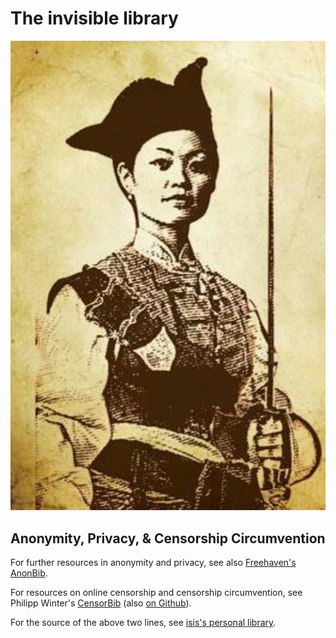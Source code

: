 # The invisible library

![shi yang](https://github.com/leapcode/library/blob/main/shiyang.jpg?raw=true)

## Anonymity, Privacy, & Censorship Circumvention

For further resources in anonymity and privacy, see also [Freehaven's AnonBib](https://www.freehaven.net/anonbib/).

For resources on online censorship and censorship circumvention, see Philipp
Winter's [CensorBib](https://censorbib.nymity.ch/) (also [on Github](https://github.com/NullHypothesis/censorbib)).

For the source of the above two lines, see [isis's personal library](https://github.com/isislovecruft/library--).
